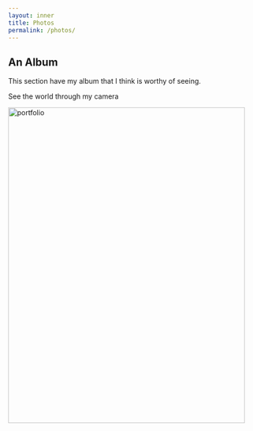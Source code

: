 ```yaml
---
layout: inner
title: Photos
permalink: /photos/
---
```


## An Album 

This section have my album that I think is worthy of seeing.

See the world through my camera 

 <a data-flickr-embed="true" href="https://www.flickr.com/photos/190206535@N02/albums/72157715981363618" title="portfolio"><img src="https://live.staticflickr.com/65535/50344821758_72d5a5b8e5.jpg" width="480" height="640" alt="portfolio"></a><script async src="//embedr.flickr.com/assets/client-code.js" charset="utf-8"></script>
